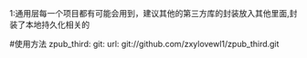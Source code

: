 1:通用层每一个项目都有可能会用到，建议其他的第三方库的封装放入其他里面,封装了本地持久化相关的


#使用方法
 zpub_third:
       git:
         url: git://github.com/zxylovewl1/zpub_third.git


